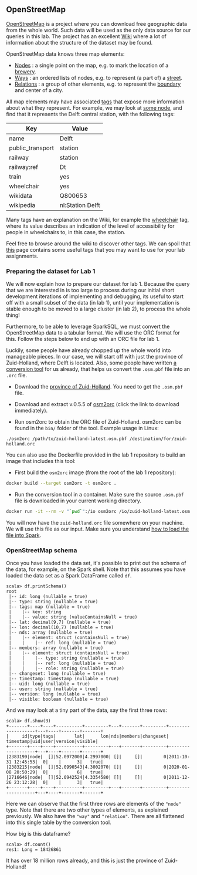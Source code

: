 ## OpenStreetMap

[OpenStreetMap] is a project where you can download free geographic data from
the whole world. Such data will be used as the only data source for our queries
in this lab. The project has an excellent [Wiki] where a lot of information
about the structure of the dataset may be found.

OpenStreetMap data knows three map elements:

- [Nodes] : a single point on the map, e.g. to mark the location of a [brewery].
- [Ways] : an ordered lists of nodes, e.g. to represent (a part of) a [street].
- [Relations] : a group of other elements, e.g. to represent the [boundary] and
  center of a city.

All map elements may have associated [tags] that expose more information about
what they represent. For example, we may look at [some node], and find that it
represents the Delft central station, with the following tags:

| Key              | Value            |
| ---------------- | ---------------- |
| name             | Delft            |
| public_transport | station          |
| railway          | station          |
| railway:ref      | Dt               |
| train            | yes              |
| wheelchair       | yes              |
| wikidata         | Q800653          |
| wikipedia        | nl:Station Delft |

Many tags have an explanation on the Wiki, for example the [wheelchair] tag,
where its value describes an indication of the level of accessibility for people
in wheelchairs to, in this case, the station.

Feel free to browse around the wiki to discover other tags. We can spoil that
[this] page contains some useful tags that you may want to use for your lab
assignments.

### Preparing the dataset for Lab 1

We will now explain how to prepare our dataset for lab 1. Because the query that
we are interested in is too large to process during our initial short
development iterations of implementing and debugging, its useful to start off
with a small subset of the data (in lab 1), until your implementation is stable
enough to be moved to a large cluster (in lab 2), to process the whole thing!

Furthermore, to be able to leverage SparkSQL, we must convert the OpenStreetMap
data to a tabular format. We will use the ORC format for this. Follow the steps
below to end up with an ORC file for lab 1.

Luckily, some people have already chopped up the whole world into manageable
pieces. In our case, we will start off with just the province of Zuid-Holland,
where Delft is located. Also, some people have written [a conversion tool] for
us already, that helps us convert the `.osm.pbf` file into an `.orc` file.

- Download the [province of Zuid-Holland]. You need to get the `.osm.pbf` file.

- Download and extract v.0.5.5 of [osm2orc] (click the link to download
  immediately).

- Run osm2orc to obtain the ORC file of Zuid-Holland. osm2orc can be found in
  the `bin/` folder of the tool. Example usage in Linux:

```console
./osm2orc /path/to/zuid-holland-latest.osm.pbf /destination/for/zuid-holland.orc
```

You can also use the Dockerfile provided in the lab 1 repository to build an image
that includes this tool:

- First build the `osm2orc` image (from the root of the lab 1 repository):

```bash
docker build --target osm2orc -t osm2orc .
```

- Run the conversion tool in a container. Make sure the source `.osm.pbf` file is
  downloaded in your current working directory.

```bash
docker run -it --rm -v "`pwd`":/io osm2orc /io/zuid-holland-latest.osm.pbf /io/zuid-holland.orc
```

You will now have the `zuid-holland.orc` file somewhere on your machine. We will
use this file as our input. Make sure you understand [how to load the file into
Spark].

### OpenStreetMap schema

Once you have loaded the data set, it's possible to print out the schema of the
data, for example, on the Spark shell. Note that this assumes you have loaded
the data set as a Spark DataFrame called `df`.

```
scala> df.printSchema()
root
 |-- id: long (nullable = true)
 |-- type: string (nullable = true)
 |-- tags: map (nullable = true)
 |    |-- key: string
 |    |-- value: string (valueContainsNull = true)
 |-- lat: decimal(9,7) (nullable = true)
 |-- lon: decimal(10,7) (nullable = true)
 |-- nds: array (nullable = true)
 |    |-- element: struct (containsNull = true)
 |    |    |-- ref: long (nullable = true)
 |-- members: array (nullable = true)
 |    |-- element: struct (containsNull = true)
 |    |    |-- type: string (nullable = true)
 |    |    |-- ref: long (nullable = true)
 |    |    |-- role: string (nullable = true)
 |-- changeset: long (nullable = true)
 |-- timestamp: timestamp (nullable = true)
 |-- uid: long (nullable = true)
 |-- user: string (nullable = true)
 |-- version: long (nullable = true)
 |-- visible: boolean (nullable = true)
```

And we may look at a tiny part of the data, say the first three rows:

```
scala> df.show(3)
+-------+----+----+----------+---------+---+-------+---------+-------------------+---+----+-------+-------+
|     id|type|tags|       lat|      lon|nds|members|changeset|          timestamp|uid|user|version|visible|
+-------+----+----+----------+---------+---+-------+---------+-------------------+---+----+-------+-------+
|2383199|node|  []|52.0972000|4.2997000| []|     []|        0|2011-10-31 12:45:53|  0|    |      3|   true|
|2383215|node|  []|52.0990543|4.3002070| []|     []|        0|2020-01-08 20:50:29|  0|    |      6|   true|
|2716646|node|  []|52.0942524|4.3354580| []|     []|        0|2011-12-26 23:12:28|  0|    |      3|   true|
+-------+----+----+----------+---------+---+-------+---------+-------------------+---+----+-------+-------+
```

Here we can observe that the first three rows are elements of the `"node"` type.
Note that there are two other types of elements, as explained previously. We
also have the `"way"` and `"relation"`. There are all flattened into this single
table by the conversion tool.

How big is this dataframe?

```
scala> df.count()
res1: Long = 18426861
```

It has over 18 million rows already, and this is just the province of
Zuid-Holland!

[openstreetmap]: https://www.openstreetmap.org
[wiki]: https://wiki.openstreetmap.org/wiki/Main_Page
[ways]: https://wiki.openstreetmap.org/wiki/Way
[nodes]: https://wiki.openstreetmap.org/wiki/Node
[relations]: https://wiki.openstreetmap.org/wiki/Relation
[tags]: https://wiki.openstreetmap.org/wiki/Tags
[boundary]: https://www.openstreetmap.org/relation/47798
[some node]: https://www.openstreetmap.org/node/3376839743
[wheelchair]: https://wiki.openstreetmap.org/wiki/Key:wheelchair
[this]: https://wiki.openstreetmap.org/wiki/Brewery
[street]: https://www.openstreetmap.org/way/7624546
[brewery]: https://www.openstreetmap.org/node/4829046021
[province of zuid-holland]: https://download.geofabrik.de/europe/netherlands.html
[a conversion tool]: https://github.com/mojodna/osm2orc
[osm2orc]: https://github.com/mojodna/osm2orc/releases/download/v0.5.5/osm2orc-0.5.5.tar.gz
[how to load the file into spark]: http://spark.apache.org/docs/2.4.6/sql-data-sources-load-save-functions.html
